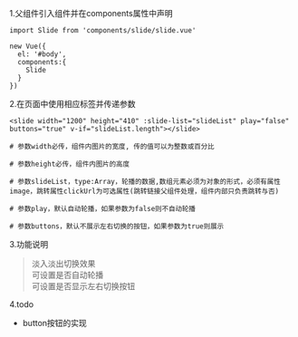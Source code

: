 1.父组件引入组件并在components属性中声明
```
import Slide from 'components/slide/slide.vue'

new Vue({
  el: '#body',
  components:{
    Slide
  }
})
```

2.在页面中使用相应标签并传递参数
```
<slide width="1200" height="410" :slide-list="slideList" play="false" buttons="true" v-if="slideList.length"></slide>

# 参数width必传，组件内图片的宽度, 传的值可以为整数或百分比

# 参数height必传，组件内图片的高度

# 参数slideList，type:Array，轮播的数据,数组元素必须为对象的形式，必须有属性image，跳转属性clickUrl为可选属性(跳转链接父组件处理，组件内部只负责跳转与否)

# 参数play，默认自动轮播，如果参数为false则不自动轮播

# 参数buttons，默认不展示左右切换的按钮，如果参数为true则展示
```

3.功能说明
> 淡入淡出切换效果  
> 可设置是否自动轮播  
> 可设置是否显示左右切换按钮

4.todo  
+ button按钮的实现